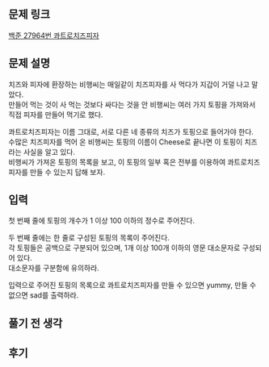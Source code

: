 ## 문제 링크

[백준 27964번 콰트로치즈피자](https://www.acmicpc.net/problem/27964)

## 문제 설명

치즈와 피자에 환장하는 비행씨는 매일같이 치즈피자를 사 먹다가 지갑이 거덜 나고 말았다.  
만들어 먹는 것이 사 먹는 것보다 싸다는 것을 안 비행씨는 여러 가지 토핑을 가져와서 직접 피자를 만들어 먹기로 했다.

콰트로치즈피자는 이름 그대로, 서로 다른 네 종류의 치즈가 토핑으로 들어가야 한다.  
수많은 치즈피자를 먹어 온 비행씨는 토핑의 이름이 Cheese로 끝나면 이 토핑이 치즈라는 사실을 알고 있다.  
비행씨가 가져온 토핑의 목록을 보고, 이 토핑의 일부 혹은 전부를 이용하여 콰트로치즈피자를 만들 수 있는지 답해 보자.

## 입력

첫 번째 줄에 토핑의 개수가 $1$ 이상 $100$ 이하의 정수로 주어진다.

두 번째 줄에는 한 줄로 구성된 토핑의 목록이 주어진다.  
각 토핑들은 공백으로 구분되어 있으며, $1$개 이상 $100$개 이하의 영문 대소문자로 구성되어 있다.  
대소문자를 구분함에 유의하라.

입력으로 주어진 토핑의 목록으로 콰트로치즈피자를 만들 수 있으면 yummy, 만들 수 없으면 sad를 출력하라.

## 풀기 전 생각



## 후기
